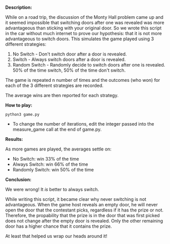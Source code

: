 **Description:**

While on a road trip, the discussion of the Monty Hall problem came up and it seemed impossible that switching doors after one was revealed was more advantageous than sticking with your original door.
So we wrote this script in the car without much internet to prove our hypothesis: that it is not more advantageous to switch doors.
This simulates the game played using 3 different strategies:
1. No Switch - Don't switch door after a door is revealed.
2. Switch - Always switch doors after a door is revealed.
3. Random Switch - Randomly decide to switch doors after one is revealed. 50% of the time switch, 50% of the time don't switch.

The game is repeated n number of times and the outcomes (who won) for each of the 3 different strategies are recorded.

The average wins are then reported for each strategy.

**How to play:**

`python3 game.py`

- To change the number of iterations, edit the integer passed into the measure_game call at the end of game.py.

**Results:**

As more games are played, the averages settle on:
- No Switch: win 33% of the time
- Always Switch: win 66% of the time
- Randomly Switch: win 50% of the time

**Conclusion:**

We were wrong! It _is_ better to always switch.

While writing this script, it became clear why never switching is not advantageous. When the game host reveals an empty door, he will never open the door that the contestant picks, regardless if it has the prize or not. Therefore, the propability that the prize is in the door that was first picked does not change after the empty door is revealed. Only the other remaining door has a higher chance that it contains the prize.

At least that helped us wrap our heads around it!